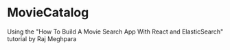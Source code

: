 # MovieCatalog
Using the "How To Build A Movie Search App With React and ElasticSearch" tutorial by Raj Meghpara
